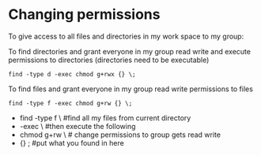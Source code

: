 # Changing permissions
To give access to all files and directories in my work space to my group:

To find directories and grant everyone in my group read write and execute permissions to directories (directories need to be executable) 

    find -type d -exec chmod g+rwx {} \;

To find files and grant everyone in my group read write permissions to files

    find -type f -exec chmod g+rw {} \;

- find -type f \ #find all my files from current directory
- -exec \ #then execute the following
- chmod g+rw \ # change permissions to group gets read write
- {} \; #put what you found in here
